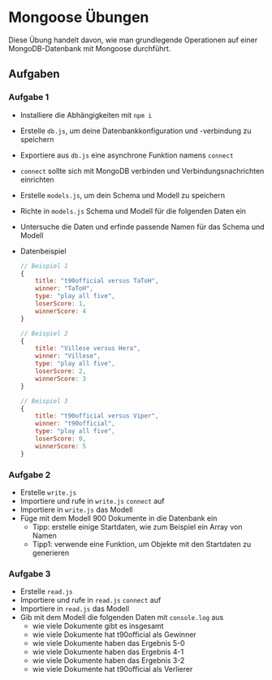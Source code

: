 # Mongoose Übungen

Diese Übung handelt davon, wie man grundlegende Operationen auf einer MongoDB-Datenbank mit Mongoose durchführt.

## Aufgaben

### Aufgabe 1

- Installiere die Abhängigkeiten mit `npm i`
- Erstelle `db.js`, um deine Datenbankkonfiguration und -verbindung zu speichern
- Exportiere aus `db.js` eine asynchrone Funktion namens `connect`
- `connect` sollte sich mit MongoDB verbinden und Verbindungsnachrichten einrichten

- Erstelle `models.js`, um dein Schema und Modell zu speichern
- Richte in `models.js` Schema und Modell für die folgenden Daten ein
- Untersuche die Daten und erfinde passende Namen für das Schema und Modell

- Datenbeispiel
    ```js
    // Beispiel 1
    {
        title: "t90official versus TaToH",
        winner: "TaToH",
        type: "play all five",
        loserScore: 1,
        winnerScore: 4
    }

    // Beispiel 2
    {
        title: "Villese versus Hera",
        winner: "Villese",
        type: "play all five",
        loserScore: 2,
        winnerScore: 3
    }

    // Beispiel 3
    {
        title: "t90official versus Viper",
        winner: "t90official",
        type: "play all five",
        loserScore: 0,
        winnerScore: 5
    }
    ```

### Aufgabe 2

- Erstelle `write.js`
- Importiere und rufe in `write.js` `connect` auf
- Importiere in `write.js` das Modell
- Füge mit dem Modell 900 Dokumente in die Datenbank ein
    - Tipp: erstelle einige Startdaten, wie zum Beispiel ein Array von Namen
    - Tipp1: verwende eine Funktion, um Objekte mit den Startdaten zu generieren

### Aufgabe 3

- Erstelle `read.js`
- Importiere und rufe in `read.js` `connect` auf
- Importiere in `read.js` das Modell
- Gib mit dem Modell die folgenden Daten mit `console.log` aus
    - wie viele Dokumente gibt es insgesamt
    - wie viele Dokumente hat t90official als Gewinner
    - wie viele Dokumente haben das Ergebnis 5-0
    - wie viele Dokumente haben das Ergebnis 4-1
    - wie viele Dokumente haben das Ergebnis 3-2
    - wie viele Dokumente hat t90official als Verlierer
